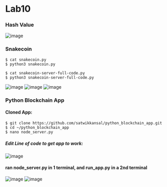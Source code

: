 # Lab10

### Hash Value

![image](https://cdn.discordapp.com/attachments/771717526019244032/1102655766495760444/image.png)


### Snakecoin
```
$ cat snakecoin.py
$ python3 snakecoin.py

$ cat snakecoin-server-full-code.py
$ python3 snakecoin-server-full-code.py
```
![image](https://cdn.discordapp.com/attachments/771717526019244032/1102656380793532466/image.png)
![image](https://cdn.discordapp.com/attachments/771717526019244032/1102660317487575070/image.png)
![image](https://cdn.discordapp.com/attachments/771717526019244032/1102660816592977941/image.png)


### Python Blockchain App
#### Cloned App:
```
$ git clone https://github.com/satwikkansal/python_blockchain_app.git
$ cd ~/python_blockchain_app
$ nano node_server.py
```
##### Edit Line of code to get app to work:
![image](https://cdn.discordapp.com/attachments/771717526019244032/1102663938417627156/image.png)

#### ran node_server.py in 1 terminal, and run_app.py in a 2nd terminal

![image](https://cdn.discordapp.com/attachments/771717526019244032/1102667022493548655/image.png)
![image](https://cdn.discordapp.com/attachments/771717526019244032/1102667076138709074/image.png)
